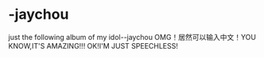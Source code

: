 # -jaychou
just the following album of my idol--jaychou
OMG！居然可以输入中文！YOU KNOW,IT'S AMAZING!!! 
OK!I'M JUST SPEECHLESS!
